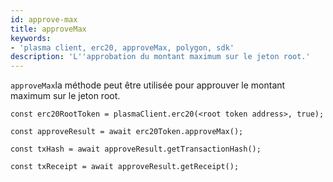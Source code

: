 ```yaml
---
id: approve-max
title: approveMax
keywords:
- 'plasma client, erc20, approveMax, polygon, sdk'
description: 'L''approbation du montant maximum sur le jeton root.'
---
```


`approveMax`la méthode  peut être utilisée pour approuver le montant maximum sur le jeton root.

```
const erc20RootToken = plasmaClient.erc20(<root token address>, true);

const approveResult = await erc20Token.approveMax();

const txHash = await approveResult.getTransactionHash();

const txReceipt = await approveResult.getReceipt();

```
